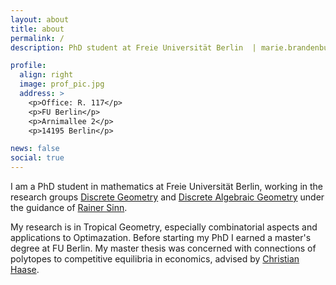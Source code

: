 ```yaml
---
layout: about
title: about
permalink: /
description: PhD student at Freie Universität Berlin  | marie.brandenburg@fu-berlin.de | <a href="assets/pdf/CV.pdf">CV</a>

profile:
  align: right
  image: prof_pic.jpg
  address: >
    <p>Office: R. 117</p>
    <p>FU Berlin</p>
    <p>Arnimallee 2</p>
    <p>14195 Berlin</p>

news: false
social: true
---
```


I am a PhD student in mathematics at Freie Universität Berlin, working in the research groups [Discrete Geometry](https://www.mi.fu-berlin.de/en/math/groups/discgeom/index.html) and [Discrete Algebraic Geometry](http://www.mi.fu-berlin.de/math/groups/ag-diskret-algebra-geom/index.html) under the guidance of [Rainer Sinn](http://page.mi.fu-berlin.de/rsinn/index_en.html). 

My research is in Tropical Geometry, especially combinatorial aspects and applications to Optimazation. Before starting my PhD I earned a master's degree at FU Berlin. My master thesis was concerned with connections of polytopes to competitive equilibria in economics, advised by [Christian Haase](https://www.mi.fu-berlin.de/en/math/groups/ag-diskret-algebra-geom/members/Professoren/christian_haase.html). 